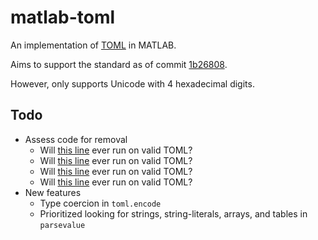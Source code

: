 # matlab-toml
An implementation of [TOML](https://github.com/toml-lang/toml) in MATLAB.

Aims to support the standard as of commit [1b26808](https://github.com/toml-lang/toml/tree/1b26808a8190f6d7d65bf31091c1f8561e1a6feb).

However, only supports Unicode with 4 hexadecimal digits.

## Todo
* Assess code for removal
  * Will [this line](https://github.com/g-s-k/matlab-toml/blob/master/%2Btoml/private/adjust_key_stack.m#L26) ever run on valid TOML?
  * Will [this line](https://github.com/g-s-k/matlab-toml/blob/master/%2Btoml/private/get_nested_field.m#L15) ever run on valid TOML?
  * Will [this line](https://github.com/g-s-k/matlab-toml/blob/master/%2Btoml/private/set_nested_field.m#L51) ever run on valid TOML?
  * Will [this line](https://github.com/g-s-k/matlab-toml/blob/master/%2Btoml/private/set_nested_field.m#L63) ever run on valid TOML?
* New features
  * Type coercion in `toml.encode`
  * Prioritized looking for strings, string-literals, arrays, and tables in `parsevalue`
